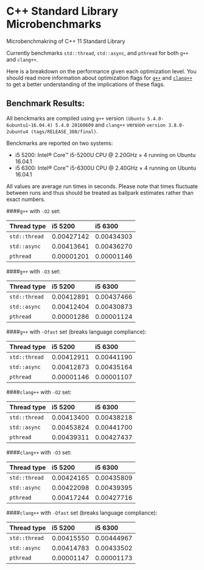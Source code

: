 # C++ Standard Library Microbenchmarks
Microbenchmakring of C++ 11 Standard Library

Currently benchmarks `std::thread`, `std::async`, and `pthread` for both `g++` and `clang++`.

Here is a breakdown on the performance given each optimization level. You should read more 
information about optimization flags for [`g++`](https://wiki.gentoo.org/wiki/GCC_optimization#-O) 
and [`clang++`](http://clang.llvm.org/docs/CommandGuide/clang.html#code-generation-options) to get
a better understanding of the implications of these flags.

## Benchmark Results:
All benckmarks are compiled using `g++` version `(Ubuntu 5.4.0-6ubuntu1~16.04.4) 5.4.0 20160609` 
and `clang++` version `version 3.8.0-2ubuntu4 (tags/RELEASE_380/final)`.

Benckmarks are reported on two systems:
 - i5 5200: Intel® Core™ i5-5200U CPU @ 2.20GHz × 4 running on Ubuntu 16.04.1
 - i5 6300: Intel® Core™ i5-6300U CPU @ 2.40GHz × 4 running on Ubuntu 16.04.1

All values are average run times in seconds. Please note that times fluctuate between runs and 
thus should be treated as ballpark estimates rather than exact numbers.

####`g++` with `-O2` set:

 Thread type         | i5 5200     | i5 6300     |
 --------------------|:------------|:------------|
 `std::thread`       | 0.00427142  | 0.00434303  |
 `std::async`        | 0.00413641  | 0.00436270  |
 `pthread`           | 0.00001201  | 0.00001146  |

####`g++` with `-O3` set:

 Thread type         | i5 5200     | i5 6300     |
 --------------------|:------------|:------------|
 `std::thread`       | 0.00412891  | 0.00437466  |
 `std::async`        | 0.00412404  | 0.00430873  |
 `pthread`           | 0.00001286  | 0.00001124  |

####`g++` with `-Ofast` set (breaks language compliance):

 Thread type         | i5 5200     | i5 6300     |
 --------------------|:------------|:------------|
 `std::thread`       | 0.00412911  | 0.00441190  |
 `std::async`        | 0.00412873  | 0.00435164  |
 `pthread`           | 0.00001146  | 0.00001107  |


####`clang++` with `-O2` set:

 Thread type         | i5 5200     | i5 6300     |
 --------------------|:------------|:------------|
 `std::thread`       | 0.00413400  | 0.00438218  |
 `std::async`        | 0.00453824  | 0.00441700  |
 `pthread`           | 0.00439311  | 0.00427437  |

####`clang++` with `-O3` set:

 Thread type         | i5 5200     | i5 6300     |
 --------------------|:------------|:------------|
 `std::thread`       | 0.00424165  | 0.00435809  |
 `std::async`        | 0.00422098  | 0.00439395  |
 `pthread`           | 0.00417244  | 0.00427716  |

####`clang++` with `-Ofast` set (breaks language compliance):

 Thread type         | i5 5200     | i5 6300     |
 --------------------|:------------|:------------|
 `std::thread`       | 0.00415550  | 0.00444967  |
 `std::async`        | 0.00414783  | 0.00433502  |
 `pthread`           | 0.00001147  | 0.00001173  |
